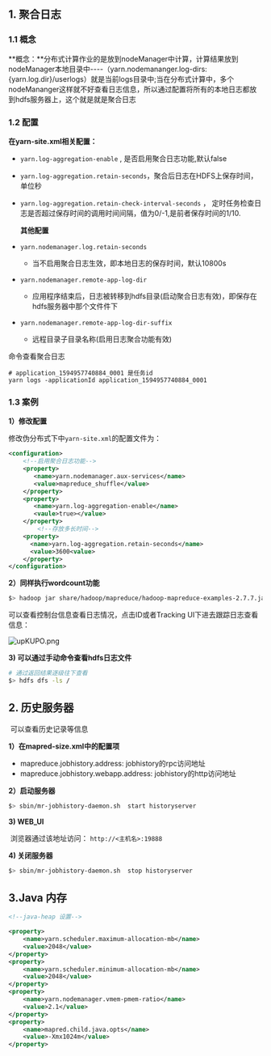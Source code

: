 

## 1. 聚合日志

### 1.1 概念

**概念：**分布式计算作业的是放到nodeManager中计算，计算结果放到nodeManager本地目录中----（yarn.nodemananger.log-dirs:{yarn.log.dir}/userlogs）就是当前logs目录中;当在分布式计算中，多个nodeMananger这样就不好查看日志信息，所以通过配置将所有的本地日志都放到hdfs服务器上，这个就是就是聚合日志



### 1.2 配置

**在yarn-site.xml相关配置：**

- `yarn.log-aggregation-enable`  , 是否启用聚合日志功能,默认false
- `yarn.log-aggregation.retain-seconds`，聚合后日志在HDFS上保存时间，单位秒
- `yarn.log-aggregation.retain-check-interval-seconds` ， 定时任务检查日志是否超过保存时间的调用时间间隔，值为0/-1,是前者保存时间的1/10.

   **其他配置**

- `yarn.nodemanager.log.retain-seconds`
  
  - 当不启用聚合日志生效，即本地日志的保存时间，默认10800s
- `yarn.nodemanager.remote-app-log-dir`
  
  - 应用程序结束后，日志被转移到hdfs目录(启动聚合日志有效)，即保存在hdfs服务器中那个文件件下
- `yarn.nodemanager.remote-app-log-dir-suffix`
  
  - 远程目录子目录名称(启用日志聚合功能有效)



命令查看聚合日志

```shell
# application_1594957740884_0001 是任务id
yarn logs -applicationId application_1594957740884_0001
```





### 1.3 案例

**1）修改配置**

修改伪分布式下中`yarn-site.xml`的配置文件为：

```xml
<configuration>
    <!--启用聚合日志功能-->
    <property>
       <name>yarn.nodemanager.aux-services</name>
       <value>mapreduce_shuffle</value>
    </property>
    <property>
       <name>yarn.log-aggregation-enable</name>
       <vaule>true></value>
    </property>
        <!--存放多长时间-->
    <property>
      <name>yarn.log-aggregation.retain-seconds</name>
      <value>3600<value>
    </property>
</configuration>
```

**2）同样执行wordcount功能**

```bash
$> hadoop jar share/hadoop/mapreduce/hadoop-mapreduce-examples-2.7.7.jar wordcount file:/usr/local/hadoop/NOTICE.txt  file:/usr/local/hadoop/output
```

   可以查看控制台信息查看日志情况，点击ID或者Tracking UI下进去跟踪日志查看信息：

![upKUPO.png](https://s2.ax1x.com/2019/09/22/upKUPO.png)

**3) 可以通过手动命令查看hdfs日志文件**

```bash
# 通过返回结果逐级往下查看
$> hdfs dfs -ls /
```



## 2. 历史服务器

​	可以查看历史记录等信息

**1）在mapred-size.xml中的配置项**

- mapreduce.jobhistory.address:  jobhistory的rpc访问地址
- mapreduce.jobhistory.webapp.address: jobhistory的http访问地址

**2）启动服务器**

```bash
$> sbin/mr-jobhistory-daemon.sh  start historyserver
```

**3) WEB_UI**

​	浏览器通过该地址访问：	`http://<主机名>:19888`

**4) 关闭服务器**

```bash
$> sbin/mr-jobhistory-daemon.sh  stop historyserver
```



## 3.Java 内存

```xml
<!--java-heap 设置-->

<property>
	<name>yarn.scheduler.maximum-allocation-mb</name>
	<value>2048</value>
</property>
<property>
  	<name>yarn.scheduler.minimum-allocation-mb</name>
  	<value>2048</value>
</property>
<property>
	<name>yarn.nodemanager.vmem-pmem-ratio</name>
	<value>2.1</value>
</property>
<property>
	<name>mapred.child.java.opts</name>
	<value>-Xmx1024m</value>
</property>
```

